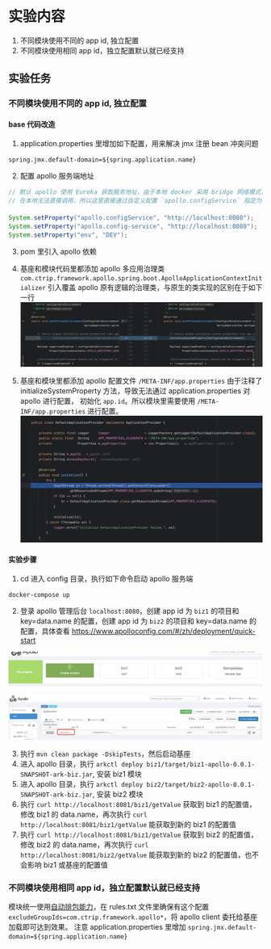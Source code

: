 # 实验内容


1. 不同模块使用不同的 app id, 独立配置
2. 不同模块使用相同 app id，独立配置默认就已经支持

## 实验任务
### 不同模块使用不同的 app id, 独立配置
#### base 代码改造
1. application.properties 里增加如下配置，用来解决 jmx 注册 bean 冲突问题
```properties
spring.jmx.default-domain=${spring.application.name}
```
2. 配置 apollo 服务端地址
```java
// 默认 apollo 使用 Eureka 获取服务地址，由于本地 docker 采用 bridge 网络模式，通过 Eureka 获取到的是虚拟子网服务地址
// 在本地无法直接调用，所以这里直接通过自定义配置 `apollo.configService` 指定为 localhost

System.setProperty("apollo.configService", "http://localhost:8080");
System.setProperty("apollo.config-service", "http://localhost:8080");
System.setProperty("env", "DEV");
```
3. pom 里引入 apollo 依赖

4. 基座和模块代码里都添加 apollo 多应用治理类 `com.ctrip.framework.apollo.spring.boot.ApolloApplicationContextInitializer`
   引入覆盖 apollo 原有逻辑的治理类，与原生的类实现的区别在于如下一行
   ![diff.png](imgs/diff.png)

5. 基座和模块里都添加 apollo 配置文件 `/META-INF/app.properties`
   由于注释了 initializeSystemProperty 方法，导致无法通过 application.properties 对 apollo 进行配置， 初始化 `app.id`。所以模块里需要使用 `/META-INF/app.properties` 进行配置。
   ![init.png](imgs/init.png)

#### 实验步骤
1. cd 进入 config 目录，执行如下命令启动 apollo 服务端
```shell
docker-compose up
```
2. 登录 apollo 管理后台 `localhost:8080`，创建 app id 为 `biz1` 的项目和 key=data.name 的配置，创建 app id 为 `biz2` 的项目和 key=data.name 的配置，具体查看 https://www.apolloconfig.com/#/zh/deployment/quick-start

![apps.png](imgs/apps.png)

![app-data-name.png](imgs/app-data-name.png)

3. 执行 `mvn clean package -DskipTests`，然后启动基座
4. 进入 apollo 目录，执行 `arkctl deploy biz1/target/biz1-apollo-0.0.1-SNAPSHOT-ark-biz.jar`, 安装 biz1 模块
5. 进入 apollo 目录，执行 `arkctl deploy biz2/target/biz2-apollo-0.0.1-SNAPSHOT-ark-biz.jar`, 安装 biz2 模块
6. 执行 `curl http://localhost:8081/biz1/getValue` 获取到 biz1 的配置值，修改 biz1 的 data.name，再次执行 `curl http://localhost:8081/biz1/getValue` 能获取到新的 biz1 的配置值
7. 执行 `curl http://localhost:8081/biz1/getValue` 获取到 biz2 的配置值，修改 biz2 的 data.name，再次执行 `curl http://localhost:8081/biz2/getValue` 能获取到新的 biz2 的配置值，也不会影响 biz1 或基座的配置值

### 不同模块使用相同 app id，独立配置默认就已经支持
模块统一使用[自动排包能力](https://sofaserverless.gitee.io/docs/tutorials/module-development/module-slimming/#%E4%B8%80%E9%94%AE%E8%87%AA%E5%8A%A8%E7%98%A6%E8%BA%AB)，在 rules.txt 文件里确保有这个配置 `excludeGroupIds=com.ctrip.framework.apollo*`，将 apollo client 委托给基座加载即可达到效果。
注意 application.properties 里增加 `spring.jmx.default-domain=${spring.application.name}`
